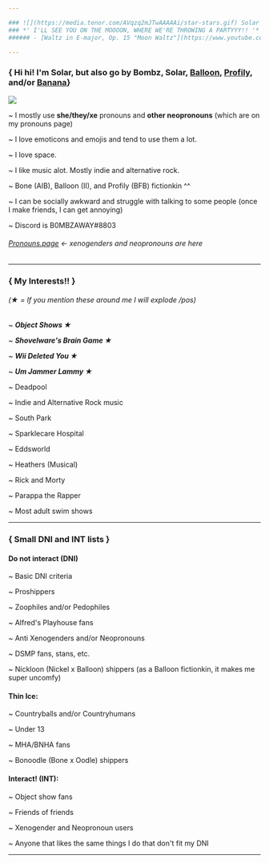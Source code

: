 ```yaml
---

### ![](https://media.tenor.com/AVqzq2mJTwAAAAAi/star-stars.gif) Solar's Introduction!! ![](https://media.tenor.com/AVqzq2mJTwAAAAAi/star-stars.gif)
### *' I'LL SEE YOU ON THE MOOOON, WHERE WE'RE THROWING A PARTYYY!! '*
###### - [Waltz in E-major, Op. 15 "Moon Waltz"](https://www.youtube.com/watch?v=4mMc83y4foU&ab_channel=CojumDip-Topic)

---
```


### { Hi hi! I'm Solar, but also go by Bombz, Solar, [Balloon](https://inanimateinsanity.fandom.com/wiki/Balloon), [Profily](https://battlefordreamisland.fandom.com/wiki/Profily), and/or [Banana](https://shovelwares-brain-game.fandom.com/wiki/The_Dancing_Banana)}

![](https://media.tenor.com/YtcePLrOKWYAAAAi/stars-night.gif)

~ I mostly use **she/they/xe** pronouns and **other neopronouns** (which are on my pronouns page)

~ I love emoticons and emojis and tend to use them a lot.

~ I love space.

~ I like music alot. Mostly indie and alternative rock.

~ Bone (AIB), Balloon (II), and Profily (BFB) fictionkin ^^

~ I can be socially awkward and struggle with talking to some people (once I make friends, I can get annoying)

~ Discord is B0MBZAWAY#8803

###### [Pronouns.page](https://en.pronouns.page/@B0MBZAWAY) <- xenogenders and neopronouns are here

---

### { My Interests!! }
###### (★ = If you mention these around me I will explode /pos)

~ ***Object Shows ★***

~ ***Shovelware's Brain Game ★***

~ ***Wii Deleted You ★***

~ ***Um Jammer Lammy ★***

~ Deadpool

~ Indie and Alternative Rock music

~ South Park

~ Sparklecare Hospital

~ Eddsworld

~ Heathers (Musical)

~ Rick and Morty

~ Parappa the Rapper

~ Most adult swim shows

---

### { Small DNI and INT lists }

#### Do not interact (DNI)
~ Basic DNI criteria

~ Proshippers

~ Zoophiles and/or Pedophiles

~ Alfred's Playhouse fans

~ Anti Xenogenders and/or Neopronouns

~ DSMP fans, stans, etc.

~ Nickloon (Nickel x Balloon) shippers (as a Balloon fictionkin, it makes me super uncomfy)

#### Thin Ice:
~ Countryballs and/or Countryhumans

~ Under 13

~ MHA/BNHA fans

~ Bonoodle (Bone x Oodle) shippers

#### Interact! (INT):
~ Object show fans

~ Friends of friends

~ Xenogender and Neopronoun users

~ Anyone that likes the same things I do that don't fit my DNI

---
